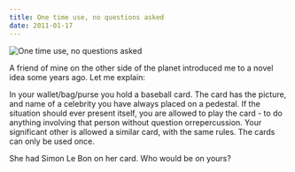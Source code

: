 ```yaml
---
title: One time use, no questions asked
date: 2011-01-17
---
```


![One time use, no questions asked](https://source.unsplash.com/DWyRC2juMgs/1600x900)

A friend of mine on the other side of the planet introduced me to a novel idea some years ago. Let me explain:

In your wallet/bag/purse you hold a baseball card. The card has the picture, and name of a celebrity you have always placed on a pedestal. If the situation should ever present itself, you are allowed to play the card - to do anything involving that person without question orrepercussion. Your significant other is allowed a similar card, with the same rules. The cards can only be used once.

She had Simon Le Bon on her card. Who would be on yours?